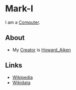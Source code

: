 # Mark-I

I am a [Computer](20000003.md).

## About

- My [Creator](600098.md) is [Howard_Aiken](70000060.md)

## Links

- [Wikipedia](https://en.wikipedia.org/wiki/Harvard_Mark_I)
- [Wikidata](https://wikidata.org/wiki/Q776823)

